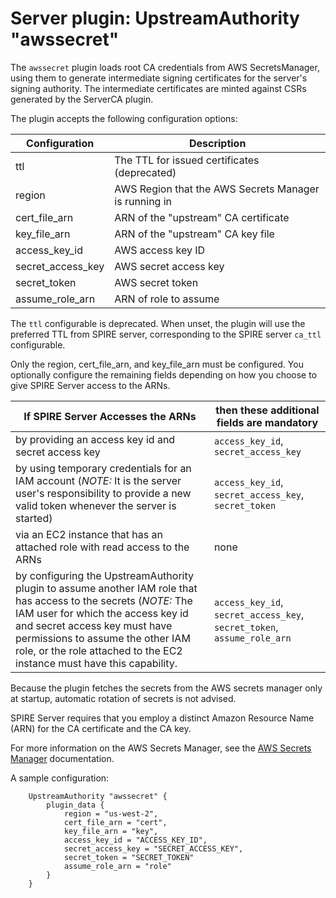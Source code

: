 # Server plugin: UpstreamAuthority "awssecret"

The `awssecret` plugin loads root CA credentials from AWS SecretsManager, using
them to generate intermediate signing certificates for the server's signing
authority. The intermediate certificates are minted against CSRs generated by
the ServerCA plugin.

The plugin accepts the following configuration options:

| Configuration           | Description                                  |
| ----------------------- | -------------------------------------------- |
| ttl                     | The TTL for issued certificates (deprecated) |
| region                  | AWS Region that the AWS Secrets Manager is running in |
| cert_file_arn           | ARN of the "upstream" CA certificate         |
| key_file_arn            | ARN of the "upstream" CA key file            |
| access_key_id           | AWS access key ID                            |
| secret_access_key       | AWS secret access key                        |
| secret_token            | AWS secret token                             |
| assume_role_arn         | ARN of role to assume                        |

The `ttl` configurable is deprecated. When unset, the plugin will use the
preferred TTL from SPIRE server, corresponding to the SPIRE server `ca_ttl`
configurable.

Only the region, cert_file_arn, and key_file_arn must be configured. You optionally configure the remaining fields depending on how you choose to give SPIRE Server access to the ARNs.

| If SPIRE Server Accesses the ARNs	| then these additional fields are mandatory |
| --------------------------------- | ------------------------------------------ |
| by providing an access key id and secret access key | `access_key_id`, `secret_access_key` |
| by using temporary credentials for an IAM account (*NOTE:* It is the server user's responsibility to provide a new valid token whenever the server is started) | `access_key_id`, `secret_access_key`, `secret_token` |
| via an EC2 instance that has an attached role with read access to the ARNs | none |
| by configuring the UpstreamAuthority plugin to assume another IAM role that has access to the secrets (*NOTE:* The IAM user for which the access key id and secret access key must have permissions to assume the other IAM role, or the role attached to the EC2 instance must have this capability. | `access_key_id`, `secret_access_key`, `secret_token`, `assume_role_arn` |

Because the plugin fetches the secrets from the AWS secrets manager only at startup, automatic rotation of secrets is not advised.

SPIRE Server requires that you employ a distinct Amazon Resource Name (ARN) for the CA certificate and the CA key. 

For more information on the AWS Secrets Manager, see the [AWS Secrets Manager](https://docs.aws.amazon.com/secretsmanager/latest/userguide/intro.html) documentation. 

A sample configuration:

```
    UpstreamAuthority "awssecret" {
        plugin_data {
            region = "us-west-2",
            cert_file_arn = "cert",
            key_file_arn = "key",
            access_key_id = "ACCESS_KEY_ID",
            secret_access_key = "SECRET_ACCESS_KEY",
            secret_token = "SECRET_TOKEN"
            assume_role_arn = "role"
        }
    }
```
